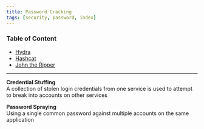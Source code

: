 ```yaml
---
title: Password Cracking
tags: [security, password, index]
---
```


### Table of Content

* [Hydra](Hydra.md)
* [Hashcat](Hashcat.md)
* [John the Ripper](John%20the%20Ripper.md)

---

**Credential Stuffing**  
A collection of stolen login credentials from one service is used to attempt to break into accounts on other services

**Password Spraying**  
Using a single common password against multiple accounts on the same application
